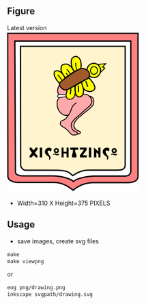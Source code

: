 
## Figure
Latest version  
![vNN](versions/drawing.png)
*  Width=310 X Height=375 PIXELS

## Usage

* save images, create svg files
```
make
make viewpng
```
or 

```
eog png/drawing.png
inkscape svgpath/drawing.svg
```